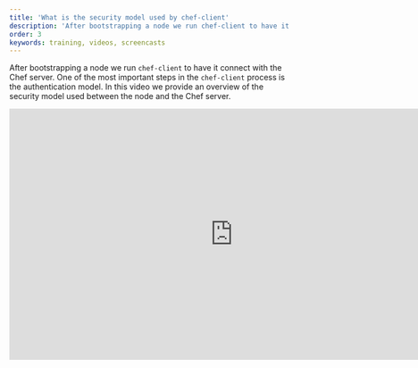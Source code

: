 ```yaml
---
title: 'What is the security model used by chef-client'
description: 'After bootstrapping a node we run chef-client to have it connect with the Chef server. One of the most important steps in the chef-client process is the authentication model. In this video we provide an overview of the security model used between the node and the Chef server.'
order: 3
keywords: training, videos, screencasts
---
```


After bootstrapping a node we run `chef-client` to have it connect with the Chef server. One of the most important steps in the `chef-client` process is the authentication model. In this video we provide an overview of the security model used between the node and the Chef server.

<iframe width="800" height="450" src="https://www.youtube.com/embed/lgPzfcJ9U4g?list=PL11cZfNdwNyNciM-PmIrO0hkSZB-ir52t" frameborder="0" allowfullscreen></iframe>

<p/>
